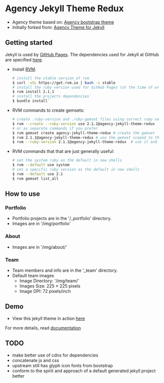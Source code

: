 Agency Jekyll Theme Redux
=========================

- Agency theme based on: [Agency bootstrap theme](http://startbootstrap.com/templates/agency/)
- Initially forked from: [Agency Theme for Jekyll](https://github.com/y7kim/agency-jekyll-theme)

## Getting started
Jekyll is used by [GitHub Pages](https://pages.github.com/). The dependencies used for Jekyll at GitHub are specified [here](https://pages.github.com/versions/).

- Install [RVM](https://rvm.io/rvm/install).

    ```bash
    # install the stable version of rvm
    $ curl -sSL https://get.rvm.io | bash -s stable
    # install the ruby version used for GitHub Pages (at the time of writing).
    $ rvm install 2.1.1
    # install the projects dependencies`
    $ bundle install`
    ```

- RVM commands to create gemsets:

    ```bash
    # create .ruby-version and .ruby-gemset files using correct ruby version when changing into the project directory
    $ rvm --create --ruby-version use 2.1.1@agency-jekyll-theme-redux
    # or as separate commands if you prefer
    $ rvm gemset create agency-jekyll-theme-redux # create the gemset
    $ rvm 2.1.1@agency-jekyll-theme-redux # use the gemset scoped to the given ruby version
    $ rvm --ruby-version 2.1.1@agency-jekyll-theme-redux  # use it and create the .ruby-version and .ruby-gemset files
    ```

- RVM commands that that are just generally useful:

    ```bash
    # set the system ruby as the default in new shells
    $ rvm --default use system
    # set a specific ruby version as the default in new shells
    $ rvm --default use 2.1
    $ rvm gemset list_all
    ```

## How to use

### Portfolio
- Portfolio projects are in the '/_portfolio' directory.
- Images are in '/img/portfolio'

### About
- Images are in '/img/about/'

### Team
- Team members and info are in the '_team' directory.
- Default team images
    - Image Directory: '/img/team/'
    - Images Size: 225 × 225 pixels
    - Image DPI: 72 pixels/inch

## Demo
- View this jekyll theme in action [here](http://rovrevik.github.io/agency-jekyll-theme-redux)

For more details, read [documentation](http://jekyllrb.com/)

## TODO
- make better use of cdns for dependencies
- concatenate js and css
- upstream still has glyph icon fonts from bootstrap
- conform to the spirit and approach of a default generated jekyll project better

